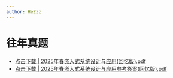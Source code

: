 ```yaml
---
author: HeZzz
---
```


# 往年真题

- [点击下载 | 2025年春嵌入式系统设计与应用(回忆版).pdf](https://cs-speedrun.github.io/cs-speedrun-documents/%E5%B5%8C%E5%85%A5%E5%BC%8F%E7%B3%BB%E7%BB%9F%E8%AE%BE%E8%AE%A1%E4%B8%8E%E5%BA%94%E7%94%A8/%E5%BE%80%E5%B9%B4%E7%9C%9F%E9%A2%98/2025%E5%B9%B4%E6%98%A5%E5%B5%8C%E5%85%A5%E5%BC%8F%E7%B3%BB%E7%BB%9F%E8%AE%BE%E8%AE%A1%E4%B8%8E%E5%BA%94%E7%94%A8%28%E5%9B%9E%E5%BF%86%E7%89%88%29.pdf)
- [点击下载 | 2025年春嵌入式系统设计与应用参考答案(回忆版).pdf](https://cs-speedrun.github.io/cs-speedrun-documents/%E5%B5%8C%E5%85%A5%E5%BC%8F%E7%B3%BB%E7%BB%9F%E8%AE%BE%E8%AE%A1%E4%B8%8E%E5%BA%94%E7%94%A8/%E5%BE%80%E5%B9%B4%E7%9C%9F%E9%A2%98/2025%E5%B9%B4%E6%98%A5%E5%B5%8C%E5%85%A5%E5%BC%8F%E7%B3%BB%E7%BB%9F%E8%AE%BE%E8%AE%A1%E4%B8%8E%E5%BA%94%E7%94%A8%E5%8F%82%E8%80%83%E7%AD%94%E6%A1%88%28%E5%9B%9E%E5%BF%86%E7%89%88%29.pdf)